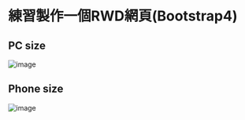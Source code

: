 # 練習製作一個RWD網頁(Bootstrap4)

## PC size
![image](https://media.giphy.com/media/MrhN9DSVxDenQMnuDB/giphy.gif)

## Phone size
![image](https://media.giphy.com/media/QQTJbHb3LP1qqLgB7q/giphy.gif)
